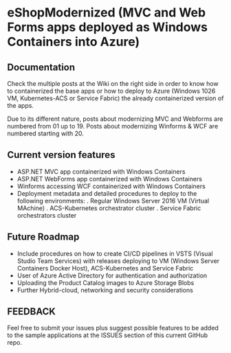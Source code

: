 # eShopModernized (MVC and Web Forms apps deployed as Windows Containers into Azure)

## Documentation
Check the multiple posts at the Wiki on the right side in order to know how to containerized the base apps or how to deploy to Azure (Windows 1026 VM, Kubernetes-ACS or Service Fabric) the already containerized version of the apps.

Due to its different nature, posts about modernizing MVC and Webforms are numbered from 01 up to 19. Posts about modernizing Winforms & WCF are numbered starting with 20.

## Current version features

- ASP.NET MVC app containerized with Windows Containers
- ASP.NET WebForms app containerized with Windows Containers
- Winforms accessing WCF containerized with Windows Containers
- Deployment metadata and detailed procedures to deploy to the following environments:
    . Regular Windows Server 2016 VM (Virtual MAchine)
    . ACS-Kubernetes orchestrator cluster
    . Service Fabric orchestrators cluster

## Future Roadmap
- Include procedures on how to create CI/CD pipelines in VSTS (Visual Studio Team Services) with releases deploying to VM (Windows Server Containers Docker Host), ACS-Kubernetes and Service Fabric
- User of Azure Active Directory for authentication and authorization
- Uploading the Product Catalog images to Azure Storage Blobs
- Further Hybrid-cloud, networking and security considerations

## FEEDBACK
Feel free to submit your issues plus suggest possible features to be added to the sample applications at the ISSUES section of this current GitHub repo.
